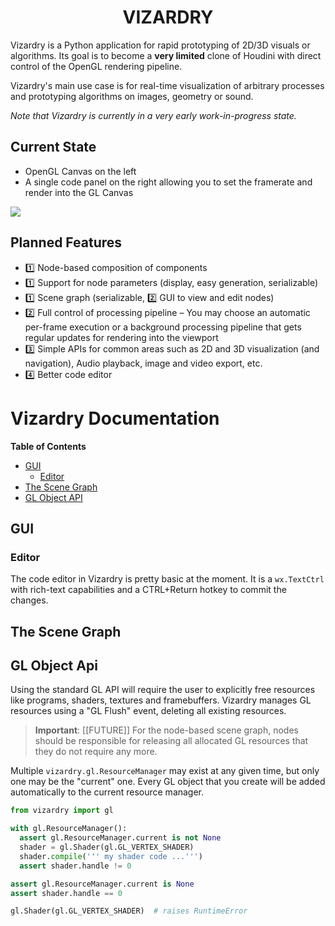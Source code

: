 <h1 align="center">VIZARDRY</h1>

Vizardry is a Python application for rapid prototyping of 2D/3D visuals or
algorithms. Its goal is to become a **very limited** clone of Houdini with
direct control of the OpenGL rendering pipeline.

Vizardry's main use case is for real-time visualization of arbitrary processes
and prototyping algorithms on images, geometry or sound.

*Note that Vizardry is currently in a very early work-in-progress state.*

## Current State

* OpenGL Canvas on the left
* A single code panel on the right allowing you to set the framerate and
  render into the GL Canvas

![](https://i.imgur.com/eVzQgRK.png)

## Planned Features

* 1️⃣ Node-based composition of components
* 1️⃣ Support for node parameters (display, easy generation, serializable)
* 1️⃣ Scene graph (serializable, 2️⃣ GUI to view and edit nodes)
* 2️⃣ Full control of processing pipeline &ndash; You may choose an automatic
  per-frame execution or a background processing pipeline that gets regular
  updates for rendering into the viewport
* 3️⃣ Simple APIs for common areas such as 2D and 3D visualization (and
  navigation), Audio playback, image and video export, etc.
* 4️⃣ Better code editor

# Vizardry Documentation

__Table of Contents__

* [GUI](#gui)
  * [Editor](#editor)
* [The Scene Graph](#the-scene-graph)
* [GL Object API](#gl-object-api)

## GUI

### Editor

The code editor in Vizardry is pretty basic at the moment. It is a
`wx.TextCtrl` with rich-text capabilities and a CTRL+Return hotkey
to commit the changes.

## The Scene Graph

## GL Object Api

Using the standard GL API will require the user to explicitly free resources
like programs, shaders, textures and framebuffers. Vizardry manages GL resources
using a "GL Flush" event, deleting all existing resources.

> **Important**: [[FUTURE]] For the node-based scene graph, nodes should be
> responsible for releasing all allocated GL resources that they do not
> require any more.

Multiple `vizardry.gl.ResourceManager` may exist at any given time, but only
one may be the "current" one. Every GL object that you create will be added
automatically to the current resource manager.

```python
from vizardry import gl

with gl.ResourceManager():
  assert gl.ResourceManager.current is not None
  shader = gl.Shader(gl.GL_VERTEX_SHADER)
  shader.compile(''' my shader code ...''')
  assert shader.handle != 0

assert gl.ResourceManager.current is None
assert shader.handle == 0

gl.Shader(gl.GL_VERTEX_SHADER)  # raises RuntimeError
```
